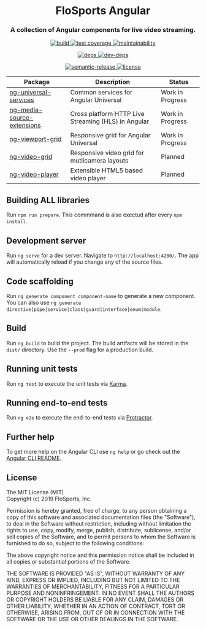 <h1 align="center" style="border-bottom: none;">FloSports Angular</h1>
<h3 align="center">A collection of Angular components for live video streaming.</h3>
<p align="center"> 
  <a href="https://circleci.com/gh/flocasts/flo-angular">
    <img alt="build" src="https://circleci.com/gh/flocasts/flo-angular.svg?style=shield&circle-token=254d41274907bc2b5e4d13d066d9d7e5e6aaf323">
  <a href="https://codeclimate.com/repos/5bd607992cf6f7026e00273b/test_coverage">
    <img alt="test coverage" src="https://api.codeclimate.com/v1/badges/11396ac422c213d7b44e/test_coverage" />
  </a>
  <a href="https://codeclimate.com/repos/5bd607992cf6f7026e00273b/maintainability">
    <img alt="maintainability" src="https://api.codeclimate.com/v1/badges/11396ac422c213d7b44e/maintainability" />
  </a>
</p>
<p align="center">
  <a href="https://david-dm.org/flocasts/flo-angular">
    <img alt="deps" src="https://david-dm.org/flocasts/flo-angular/status.svg">
  </a>
  <a href="https://david-dm.org/flocasts/flo-angular?type=dev">
    <img alt="dev-deps" src="https://david-dm.org/flocasts/flo-angular/dev-status.svg">
  </a>
</p>
<p align="center">
  <a href="https://github.com/semantic-release/semantic-release">
    <img alt="semantic-release" src="https://img.shields.io/badge/%20%20%F0%9F%93%A6%F0%9F%9A%80-semantic--release-e10079.svg">
  </a>
  <a href="LICENSE.md">
    <img alt="license" src="https://img.shields.io/badge/License-MIT-yellow.svg">
  </a>
</p>

| Package       | Description   | Status |
| ------------- | ------------- | ------ |
| [ng-universal-services](projects/flosportsinc/ng-universal-services) | Common services for Angular Universal | Work in Progress
| [ng-media-source-extensions](projects/flosportsinc/ng-media-source-extensions) | Cross platform HTTP Live Streaming (HLS) in Angular | Work in Progress
| [ng-viewport-grid](projects/flosportsinc/ng-viewport-grid) | Responsive grid for Angular Universal | Work in Progress
| [ng-video-grid](projects/flosportsinc/ng-video-grid) | Responsive video grid for mutlicamera layouts | Planned
| [ng-video-player](projects/flosportsinc/ng-video-player) | Extensible HTML5 based video player | Planned

## Building ALL libraries
Run `npm run prepare`. This commmand is also exectud after every `npm install`.

## Development server
Run `ng serve` for a dev server. Navigate to `http://localhost:4200/`. The app will automatically reload if you change any of the source files.

## Code scaffolding
Run `ng generate component component-name` to generate a new component. You can also use `ng generate directive|pipe|service|class|guard|interface|enum|module`.

## Build
Run `ng build` to build the project. The build artifacts will be stored in the `dist/` directory. Use the `--prod` flag for a production build.

## Running unit tests
Run `ng test` to execute the unit tests via [Karma](https://karma-runner.github.io).

## Running end-to-end tests
Run `ng e2e` to execute the end-to-end tests via [Protractor](http://www.protractortest.org/).

## Further help
To get more help on the Angular CLI use `ng help` or go check out the [Angular CLI README](https://github.com/angular/angular-cli/blob/master/README.md).

## License
The MIT License (MIT)  
Copyright (c) 2019 FloSports, Inc.

Permission is hereby granted, free of charge, to any person obtaining a copy
of this software and associated documentation files (the "Software"), to deal
in the Software without restriction, including without limitation the rights
to use, copy, modify, merge, publish, distribute, sublicense, and/or sell
copies of the Software, and to permit persons to whom the Software is
furnished to do so, subject to the following conditions:

The above copyright notice and this permission notice shall be included in all
copies or substantial portions of the Software.

THE SOFTWARE IS PROVIDED "AS IS", WITHOUT WARRANTY OF ANY KIND, EXPRESS OR
IMPLIED, INCLUDING BUT NOT LIMITED TO THE WARRANTIES OF MERCHANTABILITY,
FITNESS FOR A PARTICULAR PURPOSE AND NONINFRINGEMENT. IN NO EVENT SHALL THE
AUTHORS OR COPYRIGHT HOLDERS BE LIABLE FOR ANY CLAIM, DAMAGES OR OTHER
LIABILITY, WHETHER IN AN ACTION OF CONTRACT, TORT OR OTHERWISE, ARISING FROM,
OUT OF OR IN CONNECTION WITH THE SOFTWARE OR THE USE OR OTHER DEALINGS IN THE
SOFTWARE.
